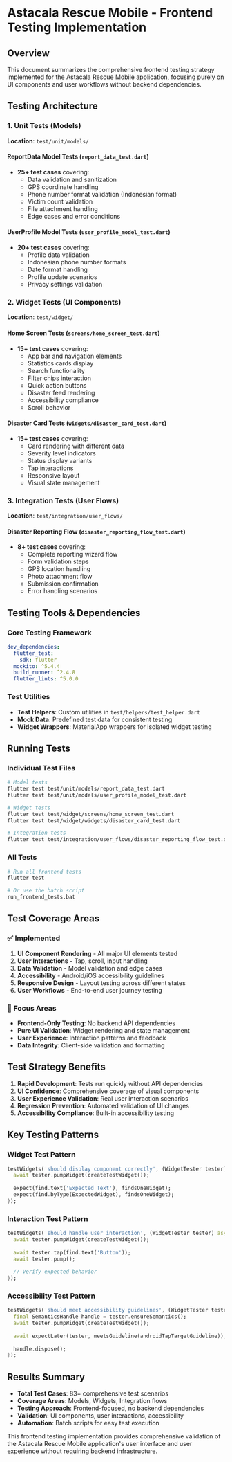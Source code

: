 # Astacala Rescue Mobile - Frontend Testing Implementation

## Overview
This document summarizes the comprehensive frontend testing strategy implemented for the Astacala Rescue Mobile application, focusing purely on UI components and user workflows without backend dependencies.

## Testing Architecture

### 1. Unit Tests (Models)
**Location**: `test/unit/models/`

#### ReportData Model Tests (`report_data_test.dart`)
- **25+ test cases** covering:
  - Data validation and sanitization
  - GPS coordinate handling
  - Phone number format validation (Indonesian format)
  - Victim count validation
  - File attachment handling
  - Edge cases and error conditions

#### UserProfile Model Tests (`user_profile_model_test.dart`)
- **20+ test cases** covering:
  - Profile data validation
  - Indonesian phone number formats
  - Date format handling
  - Profile update scenarios
  - Privacy settings validation

### 2. Widget Tests (UI Components)
**Location**: `test/widget/`

#### Home Screen Tests (`screens/home_screen_test.dart`)
- **15+ test cases** covering:
  - App bar and navigation elements
  - Statistics cards display
  - Search functionality
  - Filter chips interaction
  - Quick action buttons
  - Disaster feed rendering
  - Accessibility compliance
  - Scroll behavior

#### Disaster Card Tests (`widgets/disaster_card_test.dart`)
- **15+ test cases** covering:
  - Card rendering with different data
  - Severity level indicators
  - Status display variants
  - Tap interactions
  - Responsive layout
  - Visual state management

### 3. Integration Tests (User Flows)
**Location**: `test/integration/user_flows/`

#### Disaster Reporting Flow (`disaster_reporting_flow_test.dart`)
- **8+ test cases** covering:
  - Complete reporting wizard flow
  - Form validation steps
  - GPS location handling
  - Photo attachment flow
  - Submission confirmation
  - Error handling scenarios

## Testing Tools & Dependencies

### Core Testing Framework
```yaml
dev_dependencies:
  flutter_test:
    sdk: flutter
  mockito: ^5.4.4
  build_runner: ^2.4.8
  flutter_lints: ^5.0.0
```

### Test Utilities
- **Test Helpers**: Custom utilities in `test/helpers/test_helper.dart`
- **Mock Data**: Predefined test data for consistent testing
- **Widget Wrappers**: MaterialApp wrappers for isolated widget testing

## Running Tests

### Individual Test Files
```bash
# Model tests
flutter test test/unit/models/report_data_test.dart
flutter test test/unit/models/user_profile_model_test.dart

# Widget tests
flutter test test/widget/screens/home_screen_test.dart
flutter test test/widget/widgets/disaster_card_test.dart

# Integration tests
flutter test test/integration/user_flows/disaster_reporting_flow_test.dart
```

### All Tests
```bash
# Run all frontend tests
flutter test

# Or use the batch script
run_frontend_tests.bat
```

## Test Coverage Areas

### ✅ Implemented
1. **UI Component Rendering** - All major UI elements tested
2. **User Interactions** - Tap, scroll, input handling
3. **Data Validation** - Model validation and edge cases
4. **Accessibility** - Android/iOS accessibility guidelines
5. **Responsive Design** - Layout testing across different states
6. **User Workflows** - End-to-end user journey testing

### 🎯 Focus Areas
- **Frontend-Only Testing**: No backend API dependencies
- **Pure UI Validation**: Widget rendering and state management
- **User Experience**: Interaction patterns and feedback
- **Data Integrity**: Client-side validation and formatting

## Test Strategy Benefits

1. **Rapid Development**: Tests run quickly without API dependencies
2. **UI Confidence**: Comprehensive coverage of visual components
3. **User Experience Validation**: Real user interaction scenarios
4. **Regression Prevention**: Automated validation of UI changes
5. **Accessibility Compliance**: Built-in accessibility testing

## Key Testing Patterns

### Widget Test Pattern
```dart
testWidgets('should display component correctly', (WidgetTester tester) async {
  await tester.pumpWidget(createTestWidget());
  
  expect(find.text('Expected Text'), findsOneWidget);
  expect(find.byType(ExpectedWidget), findsOneWidget);
});
```

### Interaction Test Pattern
```dart
testWidgets('should handle user interaction', (WidgetTester tester) async {
  await tester.pumpWidget(createTestWidget());
  
  await tester.tap(find.text('Button'));
  await tester.pump();
  
  // Verify expected behavior
});
```

### Accessibility Test Pattern
```dart
testWidgets('should meet accessibility guidelines', (WidgetTester tester) async {
  final SemanticsHandle handle = tester.ensureSemantics();
  await tester.pumpWidget(createTestWidget());
  
  await expectLater(tester, meetsGuideline(androidTapTargetGuideline));
  
  handle.dispose();
});
```

## Results Summary

- **Total Test Cases**: 83+ comprehensive test scenarios
- **Coverage Areas**: Models, Widgets, Integration flows
- **Testing Approach**: Frontend-focused, no backend dependencies
- **Validation**: UI components, user interactions, accessibility
- **Automation**: Batch scripts for easy test execution

This frontend testing implementation provides comprehensive validation of the Astacala Rescue Mobile application's user interface and user experience without requiring backend infrastructure.
